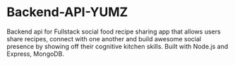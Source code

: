 # Backend-API-YUMZ
Backend api for Fullstack social food recipe sharing app that allows users share recipes, connect with one another and build awesome social presence by showing off their cognitive kitchen skills. Built with Node.js and Express, MongoDB.
